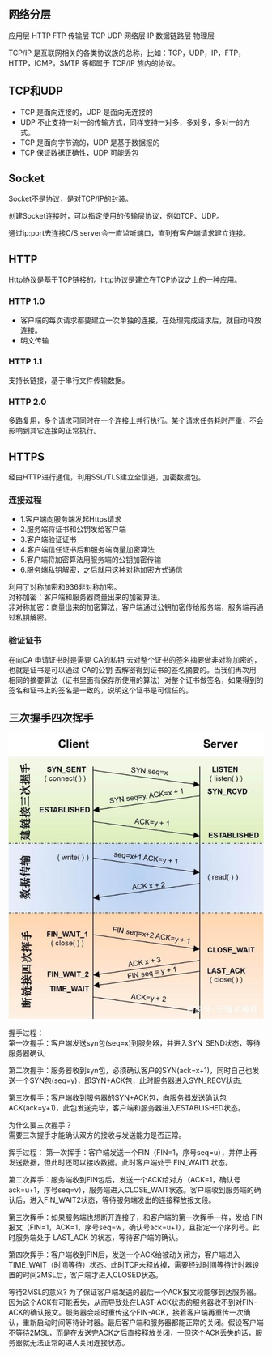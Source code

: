 ## 网络分层
应用层  HTTP FTP
传输层  TCP UDP
网络层  IP
数据链路层
物理层

TCP/IP 是互联网相关的各类协议族的总称，比如：TCP，UDP，IP，FTP，HTTP，ICMP，SMTP 等都属于 TCP/IP 族内的协议。

## TCP和UDP

- TCP 是面向连接的，UDP 是面向无连接的
- UDP 不止支持一对一的传输方式，同样支持一对多，多对多，多对一的方式。
- TCP 是面向字节流的，UDP 是基于数据报的
- TCP 保证数据正确性，UDP 可能丢包

## Socket

Socket不是协议，是对TCP/IP的封装。

创建Socket连接时，可以指定使用的传输层协议，例如TCP、UDP。

通过ip:port去连接C/S,server会一直监听端口，直到有客户端请求建立连接。

## HTTP

Http协议是基于TCP链接的。http协议是建立在TCP协议之上的一种应用。

### HTTP 1.0

- 客户端的每次请求都要建立一次单独的连接，在处理完成请求后，就自动释放连接。
- 明文传输

### HTTP 1.1

支持长链接，基于串行文件传输数据。

### HTTP 2.0

多路复用，多个请求可同时在一个连接上并行执行。某个请求任务耗时严重，不会影响到其它连接的正常执行。

## HTTPS

经由HTTP进行通信，利用SSL/TLS建立全信道，加密数据包。  

### 连接过程

- 1.客户端向服务端发起Https请求
- 2.服务端将证书和公钥发给客户端
- 3.客户端验证证书
- 4.客户端信任证书后和服务端商量加密算法
- 5.客户端将加密算法用服务端的公钥加密传输
- 6.服务端私钥解密，之后就用这种对称加密方式通信


利用了对称加密和936非对称加密。  
对称加密：客户端和服务器商量出来的加密算法。  
非对称加密：商量出来的加密算法，客户端通过公钥加密传给服务端，服务端再通过私钥解密。

### 验证证书

在向CA 申请证书时是需要 CA的私钥 去对整个证书的签名摘要做非对称加密的，也就是证书是可以通过 CA的公钥 去解密得到证书的签名摘要的。当我们再次用 相同的摘要算法（证书里面有保存所使用的算法）对整个证书做签名，如果得到的签名和证书上的签名是一致的，说明这个证书是可信任的。

## 三次握手四次挥手

![](img/connect.jpg)

握手过程：  
第一次握手：客户端发送syn包(seq=x)到服务器，并进入SYN_SEND状态，等待服务器确认;  

第二次握手：服务器收到syn包，必须确认客户的SYN(ack=x+1)，同时自己也发送一个SYN包(seq=y)，即SYN+ACK包，此时服务器进入SYN_RECV状态;  

第三次握手：客户端收到服务器的SYN+ACK包，向服务器发送确认包ACK(ack=y+1)，此包发送完毕，客户端和服务器进入ESTABLISHED状态。

为什么要三次握手？  
需要三次握手才能确认双方的接收与发送能力是否正常。


挥手过程：
第一次挥手：客户端发送一个FIN（FIN=1，序号seq=u），并停止再发送数据，但此时还可以接收数据。此时客户端处于 FIN_WAIT1 状态。

第二次挥手：服务端收到FIN包后，发送一个ACK给对方（ACK=1，确认号ack=u+1，序号seq=v），服务端进入CLOSE_WAIT状态。客户端收到服务端的确认后，进入FIN_WAIT2状态，等待服务端发出的连接释放报文段。

第三次挥手：如果服务端也想断开连接了，和客户端的第一次挥手一样，发给 FIN 报文（FIN=1，ACK=1，序号seq=w，确认号ack=u+1），且指定一个序列号。此时服务端处于 LAST_ACK 的状态，等待客户端的确认。

第四次挥手：客户端收到FIN后，发送一个ACK给被动关闭方，客户端进入TIME_WAIT（时间等待）状态。此时TCP未释放掉，需要经过时间等待计时器设置的时间2MSL后，客户端才进入CLOSED状态。

等待2MSL的意义?
为了保证客户端发送的最后一个ACK报文段能够到达服务器。因为这个ACK有可能丢失，从而导致处在LAST-ACK状态的服务器收不到对FIN-ACK的确认报文。服务器会超时重传这个FIN-ACK，接着客户端再重传一次确认，重新启动时间等待计时器。最后客户端和服务器都能正常的关闭。假设客户端不等待2MSL，而是在发送完ACK之后直接释放关闭，一但这个ACK丢失的话，服务器就无法正常的进入关闭连接状态。
